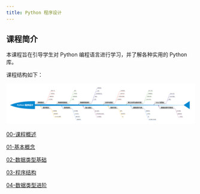 ```yaml
---
title: Python 程序设计
---
```


## 课程简介

本课程旨在引导学生对 Python 编程语言进行学习，并了解各种实用的 Python 库。

课程结构如下：

<a href='/img/python.png'>![课程结构](/img/python.png)</a>

[00-课程概述](python/introduction.md)

[01-基本概念](python/basic.md)

[02-数据类型基础](python/data-types-basic.md)

[03-程序结构](python/control-flow.md)

[04-数据类型进阶](python/data-types-advanced.md)
